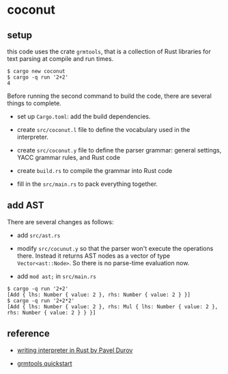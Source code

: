 # coconut

## setup

this code uses the crate ```grmtools```, that is a collection of Rust libraries for text parsing at compile and run times.

```
$ cargo new coconut
$ cargo -q run '2+2'
4
```

Before running the second command to build the code, there are several things to complete.

* set up ```Cargo.toml```: add the build dependencies.

* create ```src/coconut.l``` file to define the vocabulary used in the interpreter.

* create ```src/coconut.y``` file to define the parser grammar: general settings, YACC grammar rules, and Rust code

* create ```build.rs``` to compile the grammar into Rust code

* fill in the ```src/main.rs``` to pack everything together.

## add AST

There are several changes as follows:

* add ```src/ast.rs```

* modify ```src/cocunut.y``` so that the parser won't execute the operations there. Instead it returns AST nodes as a vector of type ```Vector<ast::Node>```. So there is no parse-time evaluation now.

* add ```mod ast;``` in ```src/main.rs```

```
$ cargo -q run '2+2'
[Add { lhs: Number { value: 2 }, rhs: Number { value: 2 } }]
$ cargo -q run '2+2*2'
[Add { lhs: Number { value: 2 }, rhs: Mul { lhs: Number { value: 2 }, rhs: Number { value: 2 } } }]
```

## reference

* [writing interpreter in Rust by Pavel Durov](https://p3ld3v.medium.com/writing-interpreter-in-rust-using-grmtools-7a6a0458b99f)

* [grmtools quickstart](https://softdevteam.github.io/grmtools/master/book/quickstart.html)

